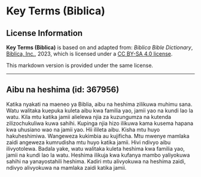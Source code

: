 # Key Terms (Biblica)

## License Information

**Key Terms (Biblica)** is based on and adapted from: _Biblica Bible Dictionary_, [Biblica, Inc.](https://www.biblica.com/), 2023, which is licensed under a [CC BY-SA 4.0 license](https://creativecommons.org/licenses/by-sa/4.0/legalcode.en).

This markdown version is provided under the same license.



--------------------------------

## Aibu na heshima (id: 367956)

Katika nyakati na maeneo ya Biblia, aibu na heshima zilikuwa muhimu sana. Watu walitaka kuepuka kuleta aibu kwa familia yao, jamii yao na kundi lao la watu. Kila mtu katika jamii alielewa njia za kuzungumza na kutenda zilizochukuliwa kuwa sahihi. Kupinga njia hizo ilikuwa kama kusema hapana kwa uhusiano wao na jamii yao. Hii ilileta aibu. Kisha mtu huyo hakuheshimiwa. Wangeweza kukimbia au kujificha. Mtu mwenye mamlaka zaidi angeweza kumrudisha mtu huyo katika jamii. Hivi ndivyo aibu ilivyotolewa. Badala yake, watu walitaka kuleta heshima kwa familia yao, jamii na kundi lao la watu. Heshima ilikuja kwa kufanya mambo yaliyokuwa sahihi na yanayostahili heshima. Kadiri mtu alivyokuwa na heshima zaidi, ndivyo alivyokuwa na mamlaka zaidi katika jamii.


